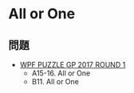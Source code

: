 # All or One

## 問題
- [WPF PUZZLE GP 2017 ROUND 1](../questions/wpfpgp2017-1.md)
	- A15-16. All or One
	- B11. All or One
